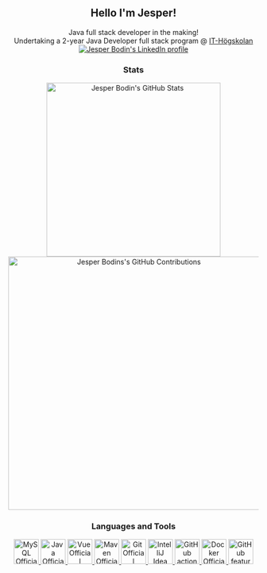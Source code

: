 <section>
  <h1 align='center' xmlns="http://www.w3.org/1999/html">
    Hello I'm Jesper!
  </h1>
  <div align='center'>
    Java full stack developer in the making!<br>
    Undertaking a 2-year Java Developer full stack program @
    <a href='https://www.iths.se/'>IT-Högskolan</a>
  </div>
  <div align='center'>
    <a href="https://linkedin.com/in/jesper-bodin-220931238">
      <img src="https://img.shields.io/badge/LinkedIn-0077B5?style=for-the-badge&logo=linkedin&logoColor=white"
           alt="Jesper Bodin's LinkedIn profile"/>
    </a>
  </div>
</section>
<section>
  <h3 align='center'>
    Stats
  </h3>
  <div align='center'>
    <a href="https://github.com/JesperBodin-dark-mode-only">
      <img
          src="https://github-readme-stats.vercel.app/api?username=JesperBodin&show_icons=true&title_color=ff757f&text_color=f8f8f8&icon_color=599dff&bg_color=222436&hide_border=true#gh-dark-mode-only"
          width="350" alt="Jesper Bodin's GitHub Stats">
    </a>
<!--     <a href="https://github.com/JesperBodin-light-mode-only">
      <img
          src="https://github-readme-stats.vercel.app/api?username=JesperBodin&show_icons=true&theme=vue#gh-light-mode-only"
          width="350" alt="Jesper Bodins's GitHub Stats">
    </a> -->
  </div>
  <div align='center'>
    <a href="https://github.com/JesperBodin-dark-mode-only">
      <img
          src="https://github-profile-summary-cards.vercel.app/api/cards/profile-details?username=JesperBodin&theme=moonlight#gh-dark-mode-only"
          width="510" alt="Jesper Bodins's GitHub Contributions">
    </a>
<!--     <a href="https://github.com/JesperBodin-light-mode-only">
      <img
          src="https://github-profile-summary-cards.vercel.app/api/cards/profile-details?username=JesperBodin&theme=vue#gh-light-mode-only"
          width="510" alt="Jesper Bodin's GitHub Contributions">
    </a> -->
  </div>
</section>
<section>
  <h3 align='center'>
    Languages and Tools
  </h3>
  <div align="center">
    <a href="https://www.mysql.com/">
      <img src="https://skillicons.dev/icons?i=mysql&theme=dark"
           width="50" height="50" alt="MySQL Official website">
    </a>
    <a href="https://www.java.com/">
      <img src="https://skillicons.dev/icons?i=java&theme=dark"
           width="50" height="50" alt="Java Official website">
    </a>
        <a href="https://vuejs.org/">
      <img src="https://skillicons.dev/icons?i=vue&theme=dark"
           width="50" height="50" alt="Vue Official website">
    </a>
    <a href="https://maven.apache.org/">
      <img src="https://skillicons.dev/icons?i=maven&theme=dark"
           width="50" height="50" alt="Maven Official website">
    </a>
    <a href="https://git-scm.com/">
      <img src="https://skillicons.dev/icons?i=git"
           width="50" height="50" alt="Git Official website">
    </a>
    <a href="https://www.jetbrains.com/idea/">
      <img src="https://skillicons.dev/icons?i=idea&theme=dark"
           width="50" height="50" alt="IntelliJ Idea website">
    </a>
    <a href="https://github.com/features/actions">
      <img src="https://skillicons.dev/icons?i=githubactions&theme=dark"
           width="50" height="50" alt="GitHub actions ">
    </a>
    <a href="https://www.docker.com/">
      <img src="https://skillicons.dev/icons?i=docker"
           width="50" height="50" border="#60be86" alt="Docker Official website">
    </a>
<!--     <a href="https://www.python.org/">
      <img src="https://skillicons.dev/icons?i=python&theme=dark"
           width="50" height="50" alt="Python Official website">
    </a> -->
<!--     <a href="https://www.linux.org/">
      <img src="https://skillicons.dev/icons?i=linux&theme=dark"
           width="50" height="50" alt="Linux Official website">
    </a> -->
    <a href="https://github.com/features">
      <img src="https://skillicons.dev/icons?i=github&theme=dark"
           width="50" height="50" alt="GitHub features">
    </a>
  </div>
</section>

<!--
**JesperBodin/JesperBodin** is a ✨ _special_ ✨ repository because its `README.md` (this file) appears on your GitHub profile.

Here are some ideas to get you started:

- 🔭 I’m currently working on ...
- 🌱 I’m currently learning ...
- 👯 I’m looking to collaborate on ...
- 🤔 I’m looking for help with ...
- 💬 Ask me about ...
- 📫 How to reach me: ...
- 😄 Pronouns: ...
- ⚡ Fun fact: ...
-->
